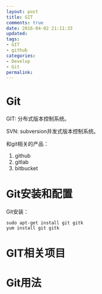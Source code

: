 ```yaml
---
layout: post
title: GIT
comments: true
date: 2016-04-02 21:11:33
updated:
tags:
- GIT
- github
categories:
- Develop
- Git
permalink:
---
```


# Git

GIT: 分布式版本控制系统。

SVN: subversion并发式版本控制系统。

和git相关的产品：
1. github
2. gitlab
3. bitbucket

# Git安装和配置

Git安装：

    sudo apt-get install git gitk
    yum install git gitk

# GIT相关项目

# Git用法
